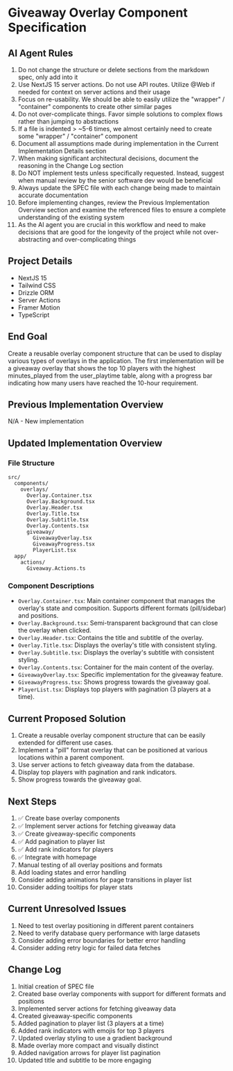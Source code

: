 # Giveaway Overlay Component Specification

## AI Agent Rules

1. Do not change the structure or delete sections from the markdown spec, only add into it
2. Use NextJS 15 server actions. Do not use API routes. Utilize @Web if needed for context on server actions and their usage
3. Focus on re-usability. We should be able to easily utilize the "wrapper" / "container" components to create other similar pages
4. Do not over-complicate things. Favor simple solutions to complex flows rather than jumping to abstractions
5. If a file is indented > ~5-6 times, we almost certainly need to create some "wrapper" / "container" component
6. Document all assumptions made during implementation in the Current Implementation Details section
7. When making significant architectural decisions, document the reasoning in the Change Log section
8. Do NOT implement tests unless specifically requested. Instead, suggest when manual review by the senior software dev would be beneficial
9. Always update the SPEC file with each change being made to maintain accurate documentation
10. Before implementing changes, review the Previous Implementation Overview section and examine the referenced files to ensure a complete understanding of the existing system
11. As the AI agent you are crucial in this workflow and need to make decisions that are good for the longevity of the project while not over-abstracting and over-complicating things

## Project Details

-   NextJS 15
-   Tailwind CSS
-   Drizzle ORM
-   Server Actions
-   Framer Motion
-   TypeScript

## End Goal

Create a reusable overlay component structure that can be used to display various types of overlays in the application. The first implementation will be a giveaway overlay that shows the top 10 players with the highest minutes_played from the user_playtime table, along with a progress bar indicating how many users have reached the 10-hour requirement.

## Previous Implementation Overview

N/A - New implementation

## Updated Implementation Overview

### File Structure

```
src/
  components/
    overlays/
      Overlay.Container.tsx
      Overlay.Background.tsx
      Overlay.Header.tsx
      Overlay.Title.tsx
      Overlay.Subtitle.tsx
      Overlay.Contents.tsx
      giveaway/
        GiveawayOverlay.tsx
        GiveawayProgress.tsx
        PlayerList.tsx
  app/
    actions/
      Giveaway.Actions.ts
```

### Component Descriptions

-   `Overlay.Container.tsx`: Main container component that manages the overlay's state and composition. Supports different formats (pill/sidebar) and positions.
-   `Overlay.Background.tsx`: Semi-transparent background that can close the overlay when clicked.
-   `Overlay.Header.tsx`: Contains the title and subtitle of the overlay.
-   `Overlay.Title.tsx`: Displays the overlay's title with consistent styling.
-   `Overlay.Subtitle.tsx`: Displays the overlay's subtitle with consistent styling.
-   `Overlay.Contents.tsx`: Container for the main content of the overlay.
-   `GiveawayOverlay.tsx`: Specific implementation for the giveaway feature.
-   `GiveawayProgress.tsx`: Shows progress towards the giveaway goal.
-   `PlayerList.tsx`: Displays top players with pagination (3 players at a time).

## Current Proposed Solution

1. Create a reusable overlay component structure that can be easily extended for different use cases.
2. Implement a "pill" format overlay that can be positioned at various locations within a parent component.
3. Use server actions to fetch giveaway data from the database.
4. Display top players with pagination and rank indicators.
5. Show progress towards the giveaway goal.

## Next Steps

1. ✅ Create base overlay components
2. ✅ Implement server actions for fetching giveaway data
3. ✅ Create giveaway-specific components
4. ✅ Add pagination to player list
5. ✅ Add rank indicators for players
6. ✅ Integrate with homepage
7. Manual testing of all overlay positions and formats
8. Add loading states and error handling
9. Consider adding animations for page transitions in player list
10. Consider adding tooltips for player stats

## Current Unresolved Issues

1. Need to test overlay positioning in different parent containers
2. Need to verify database query performance with large datasets
3. Consider adding error boundaries for better error handling
4. Consider adding retry logic for failed data fetches

## Change Log

1. Initial creation of SPEC file
2. Created base overlay components with support for different formats and positions
3. Implemented server actions for fetching giveaway data
4. Created giveaway-specific components
5. Added pagination to player list (3 players at a time)
6. Added rank indicators with emojis for top 3 players
7. Updated overlay styling to use a gradient background
8. Made overlay more compact and visually distinct
9. Added navigation arrows for player list pagination
10. Updated title and subtitle to be more engaging
